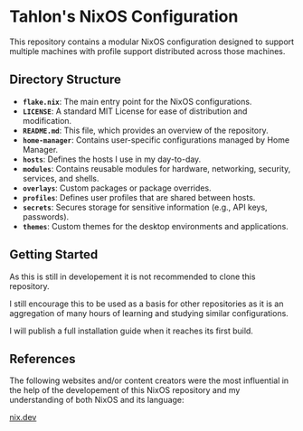 # Tahlon's NixOS Configuration

This repository contains a modular NixOS configuration designed to support multiple machines with profile support distributed across those machines.

## Directory Structure

- **`flake.nix`**: The main entry point for the NixOS configurations.
- **`LICENSE`**: A standard MIT License for ease of distribution and modification.
- **`README.md`**: This file, which provides an overview of the repository.
- **`home-manager`**: Contains user-specific configurations managed by Home Manager.
- **`hosts`**: Defines the hosts I use in my day-to-day.
- **`modules`**: Contains reusable modules for hardware, networking, security, services, and shells.
- **`overlays`**: Custom packages or package overrides.
- **`profiles`**: Defines user profiles that are shared between hosts.
- **`secrets`**: Secures storage for sensitive information (e.g., API keys, passwords).
- **`themes`**: Custom themes for the desktop environments and applications.

## Getting Started 

As this is still in developement it is not recommended to clone this repository.

I still encourage this to be used as a basis for other repositories as it is an aggregation of 
many hours of learning and studying similar configurations.

I will publish a full installation guide when it reaches its first build.

## References

The following websites and/or content creators were the most influential in the help of the developement of this NixOS repository and my understanding of both NixOS and its language:

[nix.dev](https://nix.dev/tutorials/nix-language)

